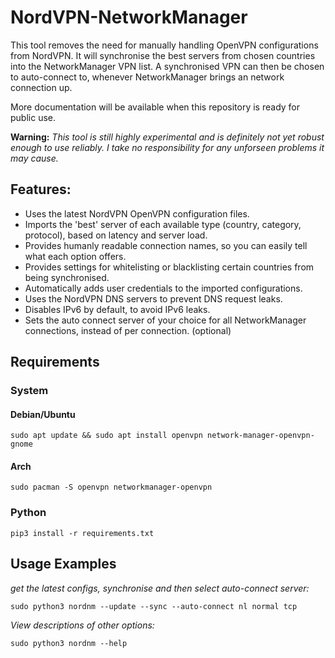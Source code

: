 # NordVPN-NetworkManager

This tool removes the need for manually handling OpenVPN configurations from NordVPN. It will synchronise the best servers from chosen countries into the NetworkManager VPN list. A synchronised VPN can then be chosen to auto-connect to, whenever NetworkManager brings an network connection up.

More documentation will be available when this repository is ready for public use.

**Warning:**
*This tool is still highly experimental and is definitely not yet robust enough to use reliably. I take no responsibility for any unforseen problems it may cause.*

## Features:
- Uses the latest NordVPN OpenVPN configuration files.
- Imports the 'best' server of each available type (country, category, protocol), based on latency and server load.
- Provides humanly readable connection names, so you can easily tell what each option offers.
- Provides settings for whitelisting or blacklisting certain countries from being synchronised.
- Automatically adds user credentials to the imported configurations.
- Uses the NordVPN DNS servers to prevent DNS request leaks.
- Disables IPv6 by default, to avoid IPv6 leaks.
- Sets the auto connect server of your choice for all NetworkManager connections, instead of per connection. (optional)

## Requirements
### System
#### Debian/Ubuntu
```
sudo apt update && sudo apt install openvpn network-manager-openvpn-gnome
```
#### Arch
```
sudo pacman -S openvpn networkmanager-openvpn
```

### Python
```
pip3 install -r requirements.txt
```

## Usage Examples
*get the latest configs, synchronise and then select auto-connect server:*
```
sudo python3 nordnm --update --sync --auto-connect nl normal tcp
```

*View descriptions of other options:*
```
sudo python3 nordnm --help
```

